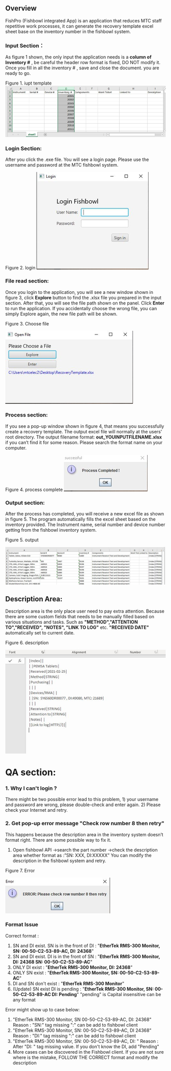 ## Overview
FishPro (Fishbowl integrated App) is an application that reduces MTC staff repetitive work processes, it can generate the recovery template excel sheet base on the inventory number in the fishbowl system.

### Input Section：
As figure 1 shown, the only input the application needs is a **column of Inventory #** , be careful the header row format is fixed, DO NOT modify it. Once you fill in all the inventory # , save and close the document. you are ready to go.

Figure 1. iupt template
![alt text](/picture/input.JPG)

### Login Section:
After you click the .exe file. You will see a login page. Please use the username and password at the MTC fishbowl system. 

Figure 2. login
![alt text](/picture/login.JPG)

### File read section:
Once you login to the application, you will see a new window shown in figure 3, click **Explore** button to find the .xlsx file you prepared in the input section. After that, you will see the file path shown on the panel. Click **Enter** to run the application. If you accidentally choose the wrong file, you can simply Explore again, the new file path will be shown.


Figure 3. Choose file

![alt text](/picture/chooseFile.JPG)


### Process section: 
If you see a pop-up window shown in figure 4, that means you successfully create a recovery template. The output excel file will normally at the users' root directory. The output filename format: **out_YOUINPUTFILENAME.xlsx** if you can’t find it for some reason. Please search the format name on your computer. 

Figure 4. process complete
![alt text](/picture/processcomplete.JPG)

### Output section: 
After the process has completed, you will receive a new excel file as shown in figure 5. The program automatically fills the excel sheet based on the inventory provided. The Instrument name, serial number and device number getting from the fishbowl inventory system.

Figure 5. output 

![alt text](/picture/outputsample.JPG)

## Description Area:
Description area is the only place user need to pay extra attention. Because there are some custom fields that needs to be manually filled based on various situations and tasks. Such as **"METHOD","ATTENTION TO","RECEIVED", "NOTES", "LINK TO LOG"** etc. **"RECEIVED DATE"** automatically set to current date.

Figure 6. description

![alt text](/picture/description.JPG)

# QA section:
### 1. Why I can't login ? 
There might be two possible error lead to this problem, 1) your username and password are wrong, please double-check and enter again. 2) Please check your Internet and retry.

### 2. Get pop-up error message "Check row number 8 then retry"
This happens because the description area in the inventory system doesn’t format right. There are some possible way to fix it.
1) Open fishbowl API ->search the part number ->check the description area whether format as :”SN: XXX, DI:XXXXX” You can modify the description in the fishbowl system and retry.

Figure 7. Error

![alt text](/picture/error.JPG)

### Format Issue
Correct format :
1. SN and DI exist. SN is in the front of DI :  "**EtherTek RMS-300 Monitor, SN: 00-50-C2-53-89-AC, DI: 24368**"
2. SN and DI exist. DI is in the front of SN :  "**EtherTek RMS-300 Monitor, DI: 24368 SN: 00-50-C2-53-89-AC**"
3. ONLY DI exist : "**EtherTek RMS-300 Monitor, DI: 24368**"
4. ONLY SN exist : "**EtherTek RMS-300 Monitor, SN: 00-50-C2-53-89-AC**"
5. DI and SN don't exist : "**EtherTek RMS-300 Monitor**"
6. (Update) SN exist DI is pending : "**EtherTek RMS-300 Monitor, SN: 00-50-C2-53-89-AC DI: Pending**"  "pending" is Capital insensitive can be any format


Error might show up to case below: 
1. "EtherTek RMS-300 Monitor, SN 00-50-C2-53-89-AC, DI: 24368" Reason : "SN:" tag missing ":" can be add to fishbowl client
2. "EtherTek RMS-300 Monitor, SN: 00-50-C2-53-89-AC, DI 24368" Reason : "DI:" tag missing ":" can be add to fishbowl client
3. "EtherTek RMS-300 Monitor, SN: 00-50-C2-53-89-AC, DI: " Reason : After "DI: " tag missing value. If you don't know the DI, add "Pending" 
4. More cases can be discovered in the Fishbowl client. If you are not sure where is the mistake, FOLLOW THE CORRECT format and modify the description


